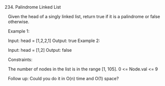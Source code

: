 234. Palindrome Linked List

Given the head of a singly linked list, return true if it is a 
palindrome
 or false otherwise.

Example 1:

Input: head = [1,2,2,1]
Output: true
Example 2:

Input: head = [1,2]
Output: false
 
Constraints:

The number of nodes in the list is in the range [1, 105].
0 <= Node.val <= 9
 

Follow up: Could you do it in O(n) time and O(1) space?
